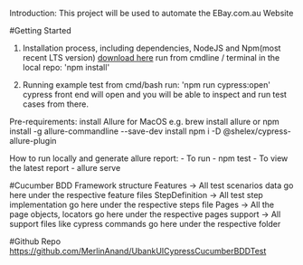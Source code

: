 
Introduction:
This project will be used to automate the EBay.com.au Website 

#Getting Started
1. Installation process, including dependencies,
      NodeJS and Npm(most recent LTS version) [download here](https://nodejs.org/en/)
      run from cmdline / terminal in the local repo: 'npm install'

2. Running example test
      from cmd/bash run: 'npm run cypress:open'
      cypress front end will open and you will be able to inspect and run test cases  from there.

Pre-requirements:
install Allure for MacOS e.g. brew install allure or npm install -g allure-commandline --save-dev
install npm i -D @shelex/cypress-allure-plugin

How to run locally and generate allure report:
      - To run - npm test
      - To view the latest report - allure serve

#Cucumber BDD Framework structure
  Features -> All test scenarios data  go here under the respective feature files
  StepDefinition -> All test step implementation go here under the respective steps file 
  Pages -> All the page objects, locators go here under the respective pages 
  support -> All support files like cypress commands go here under the respective folder
  
#Github Repo
https://github.com/MerlinAnand/UbankUICypressCucumberBDDTest